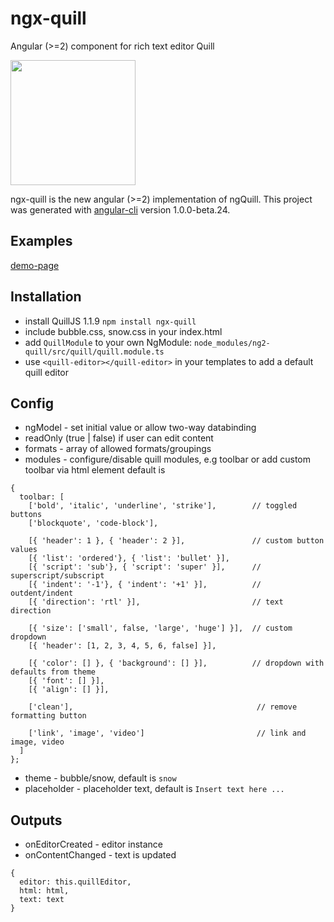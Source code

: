# ngx-quill
Angular (>=2) component for rich text editor Quill

<img src="https://cloud.githubusercontent.com/assets/2264672/20601381/a51753d4-b258-11e6-92c2-1d79efa5bede.png" width="200px">

ngx-quill is the new angular (>=2) implementation of ngQuill.
This project was generated with [angular-cli](https://github.com/angular/angular-cli) version 1.0.0-beta.24.

## Examples
[demo-page](https://killercodemonkey.github.io/ng2-quill)

## Installation
- install QuillJS 1.1.9 `npm install ngx-quill`
- include bubble.css, snow.css in your index.html
- add `QuillModule` to your own NgModule: `node_modules/ng2-quill/src/quill/quill.module.ts`
- use `<quill-editor></quill-editor>` in your templates to add a default quill editor

## Config
- ngModel - set initial value or allow two-way databinding
- readOnly (true | false) if user can edit content
- formats - array of allowed formats/groupings
- modules - configure/disable quill modules, e.g toolbar or add custom toolbar via html element default is
```
{
  toolbar: [
    ['bold', 'italic', 'underline', 'strike'],        // toggled buttons
    ['blockquote', 'code-block'],

    [{ 'header': 1 }, { 'header': 2 }],               // custom button values
    [{ 'list': 'ordered'}, { 'list': 'bullet' }],
    [{ 'script': 'sub'}, { 'script': 'super' }],      // superscript/subscript
    [{ 'indent': '-1'}, { 'indent': '+1' }],          // outdent/indent
    [{ 'direction': 'rtl' }],                         // text direction

    [{ 'size': ['small', false, 'large', 'huge'] }],  // custom dropdown
    [{ 'header': [1, 2, 3, 4, 5, 6, false] }],

    [{ 'color': [] }, { 'background': [] }],          // dropdown with defaults from theme
    [{ 'font': [] }],
    [{ 'align': [] }],

    ['clean'],                                         // remove formatting button

    ['link', 'image', 'video']                         // link and image, video
  ]
};
```
- theme - bubble/snow, default is `snow`
- placeholder - placeholder text, default is `Insert text here ...`

## Outputs
- onEditorCreated - editor instance
- onContentChanged - text is updated
```
{
  editor: this.quillEditor,
  html: html,
  text: text
}
```

